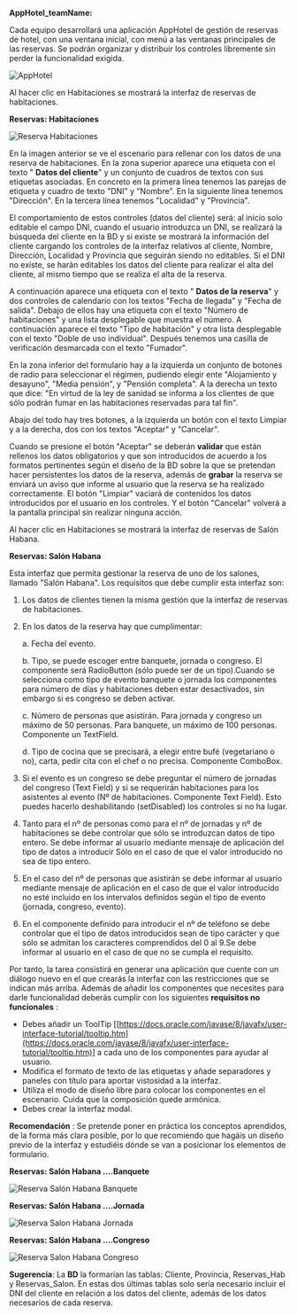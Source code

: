 **AppHotel\_teamName:**

Cada equipo desarrollará una aplicación AppHotel de gestión de reservas de hotel, con una ventana inicial, con menú a las ventanas principales de las reservas. Se podrán organizar y distribuir los controles libremente sin perder la funcionalidad exigida.

 ![AppHotel](AppHotel.jpg)

Al hacer clic en Habitaciones se mostrará la interfaz de reservas de habitaciones.

**Reservas: Habitaciones**

 ![Reserva Habitaciones](ReservaHab.jpg)

En la imagen anterior se ve el escenario para rellenar con los datos de una reserva de habitaciones. En la zona superior aparece una etiqueta con el texto &quot; **Datos del cliente**&quot; y un conjunto de cuadros de textos con sus etiquetas asociadas. En concreto en la primera línea tenemos las parejas de etiqueta y cuadro de texto &quot;DNI&quot; y &quot;Nombre&quot;. En la siguiente línea tenemos &quot;Dirección&quot;. En la tercera línea tenemos &quot;Localidad&quot; y &quot;Provincia&quot;.

El comportamiento de estos controles (datos del cliente) será: al inicio solo editable el campo DNI, cuando el usuario introduzca un DNI, se realizará la búsqueda del cliente en la BD y si existe se mostrará la información del cliente cargando los controles de la interfaz relativos al cliente, Nombre, Dirección, Localidad y Provincia que seguirán siendo no editables. Si el DNI no existe, se harán editables los datos del cliente para realizar el alta del cliente, al mismo tiempo que se realiza el alta de la reserva.

A continuación aparece una etiqueta con el texto &quot; **Datos de la reserva**&quot; y dos controles de calendario con los textos &quot;Fecha de llegada&quot; y &quot;Fecha de salida&quot;. Debajo de ellos hay una etiqueta con el texto &quot;Número de habitaciones&quot; y una lista desplegable que muestra el número. A continuación aparece el texto &quot;Tipo de habitación&quot; y otra lista desplegable con el texto &quot;Doble de uso individual&quot;. Después tenemos una casilla de verificación desmarcada con el texto &quot;Fumador&quot;.

En la zona inferior del formulario hay a la izquierda un conjunto de botones de radio para seleccionar el régimen, pudiendo elegir ente &quot;Alojamiento y desayuno&quot;, &quot;Media pensión&quot;, y &quot;Pensión completa&quot;. A la derecha un texto que dice: &quot;En virtud de la ley de sanidad se informa a los clientes de que sólo podrán fumar en las habitaciones reservadas para tal fin&quot;.

Abajo del todo hay tres botones, a la izquierda un botón con el texto Limpiar y a la derecha, dos con los textos &quot;Aceptar&quot; y &quot;Cancelar&quot;.

Cuando se presione el botón &quot;Aceptar&quot; se deberán **validar** que están rellenos los datos obligatorios y que son introducidos de acuerdo a los formatos pertinentes según el diseño de la BD sobre la que se pretendan hacer persistentes los datos de la reserva, además de **grabar** la reserva se enviará un aviso que informe al usuario que la reserva se ha realizado correctamente. El botón &quot;Limpiar&quot; vaciará de contenidos los datos introducidos por el usuario en los controles. Y el botón &quot;Cancelar&quot; volverá a la pantalla principal sin realizar ninguna acción.

Al hacer clic en Habitaciones se mostrará la interfaz de reservas de Salón Habana.

**Reservas: Salón Habana**

Esta interfaz que permita gestionar la reserva de uno de los salones, llamado &quot;Salón Habana&quot;. Los requisitos que debe cumplir esta interfaz son:

1. Los datos de clientes tienen la misma gestión que la interfaz de reservas de habitaciones.

2. En los datos de la reserva hay que cumplimentar:

   a. Fecha del evento.

   b. Tipo, se puede escoger entre banquete, jornada o congreso. El componente será RadioButton (sólo puede ser de un tipo).Cuando se selecciona como tipo de evento banquete o jornada los componentes para número de días y habitaciones deben estar desactivados, sin embargo si es congreso se deben activar.

   c. Número de personas que asistirán. Para jornada y congreso un máximo de 50 personas. Para banquete, un máximo de 100 personas. Componente un TextField.

   d. Tipo de cocina que se precisará, a elegir entre bufé (vegetariano o no), carta, pedir cita con el chef o no precisa. Componente ComboBox.

3. Si el evento es un congreso se debe preguntar el número de jornadas del congreso (Text Field) y si se requerirán habitaciones para los asistentes al evento (Nº de habitaciones. Componente Text Field). Esto puedes hacerlo deshabilitando (setDisabled) los controles si no ha lugar.

4. Tanto para el nº de personas como para el nº de jornadas y nº de habitaciones se debe controlar que sólo se introduzcan datos de tipo entero. Se debe informar al usuario mediante mensaje de aplicación del tipo de datos a introducir Sólo en el caso de que el valor introducido no sea de tipo entero.

5. En el caso del nº de personas que asistirán se debe informar al usuario mediante mensaje de aplicación en el caso de que el valor introducido no esté incluido en los intervalos definidos según el tipo de evento (jornada, congreso, evento).

6. En el componente definido para introducir el nº de teléfono se debe controlar que el tipo de datos introducidos sean de tipo carácter y que sólo se admitan los caracteres comprendidos del 0 al 9.Se debe informar al usuario en el caso de que no se cumpla el requisito.

Por tanto, la tarea consistirá en generar una aplicación que cuente con un diálogo nuevo en el que crearás la interfaz con las restricciones que se indican más arriba. Además de añadir los componentes que necesites para darle funcionalidad deberás cumplir con los siguientes **requisitos no funcionales** :

- Debes añadir un ToolTip [[https://docs.oracle.com/javase/8/javafx/user-interface-tutorial/tooltip.htm](https://docs.oracle.com/javase/8/javafx/user-interface-tutorial/tooltip.htm)]  a cada uno de los componentes para ayudar al usuario.
- Modifica el formato de texto de las etiquetas y añade separadores y paneles con título para aportar vistosidad a la interfaz.
- Utiliza el modo de diseño libre para colocar los componentes en el escenario. Cuida que la composición quede armónica.
- Debes crear la interfaz modal.

**Recomendación** : Se pretende poner en práctica los conceptos aprendidos, de la forma más clara posible, por lo que recomiendo que hagáis un diseño previo de la interfaz y estudiéis dónde se van a posicionar los elementos de formulario.

**Reservas: Salón Habana ….Banquete**

 ![Reserva Salón Habana Banquete](ReservaSalon_Banquete.jpg)

**Reservas: Salón Habana ….Jornada**

 ![Reserva Salon Habana Jornada](ReservaSalon_Jornada.jpg)

**Reservas: Salón Habana ….Congreso**

 ![Reserva Salon Habana Congreso](ReservaSalon_Congreso.jpg)

**Sugerencia**: La **BD** la formarían las tablas: Cliente, Provincia, Reservas\_Hab y Reservas\_Salon. En estas dos últimas tablas solo sería necesario incluir el DNI del cliente en relación a los datos del cliente, además de los datos necesarios de cada reserva.